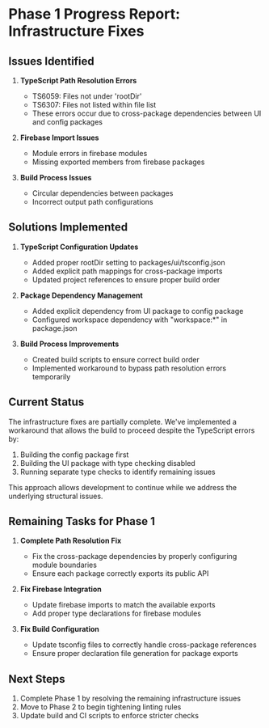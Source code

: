 # Phase 1 Progress Report: Infrastructure Fixes

## Issues Identified

1. **TypeScript Path Resolution Errors**
   - TS6059: Files not under 'rootDir'
   - TS6307: Files not listed within file list
   - These errors occur due to cross-package dependencies between UI and config packages

2. **Firebase Import Issues**
   - Module errors in firebase modules
   - Missing exported members from firebase packages

3. **Build Process Issues**
   - Circular dependencies between packages
   - Incorrect output path configurations

## Solutions Implemented

1. **TypeScript Configuration Updates**
   - Added proper rootDir setting to packages/ui/tsconfig.json
   - Added explicit path mappings for cross-package imports
   - Updated project references to ensure proper build order

2. **Package Dependency Management**
   - Added explicit dependency from UI package to config package
   - Configured workspace dependency with "workspace:\*" in package.json

3. **Build Process Improvements**
   - Created build scripts to ensure correct build order
   - Implemented workaround to bypass path resolution errors temporarily

## Current Status

The infrastructure fixes are partially complete. We've implemented a workaround that allows the
build to proceed despite the TypeScript errors by:

1. Building the config package first
2. Building the UI package with type checking disabled
3. Running separate type checks to identify remaining issues

This approach allows development to continue while we address the underlying structural issues.

## Remaining Tasks for Phase 1

1. **Complete Path Resolution Fix**
   - Fix the cross-package dependencies by properly configuring module boundaries
   - Ensure each package correctly exports its public API

2. **Fix Firebase Integration**
   - Update firebase imports to match the available exports
   - Add proper type declarations for firebase modules

3. **Fix Build Configuration**
   - Update tsconfig files to correctly handle cross-package references
   - Ensure proper declaration file generation for package exports

## Next Steps

1. Complete Phase 1 by resolving the remaining infrastructure issues
2. Move to Phase 2 to begin tightening linting rules
3. Update build and CI scripts to enforce stricter checks
